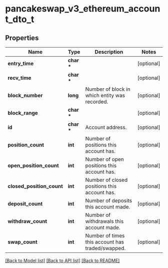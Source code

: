 # pancakeswap_v3_ethereum_account_dto_t

## Properties
Name | Type | Description | Notes
------------ | ------------- | ------------- | -------------
**entry_time** | **char \*** |  | [optional] 
**recv_time** | **char \*** |  | [optional] 
**block_number** | **long** | Number of block in which entity was recorded. | [optional] 
**block_range** | **char \*** |  | [optional] 
**id** | **char \*** | Account address. | [optional] 
**position_count** | **int** | Number of positions this account has. | [optional] 
**open_position_count** | **int** | Number of open positions this account has. | [optional] 
**closed_position_count** | **int** | Number of closed positions this account has. | [optional] 
**deposit_count** | **int** | Number of deposits this account made. | [optional] 
**withdraw_count** | **int** | Number of withdrawals this account made. | [optional] 
**swap_count** | **int** | Number of times this account has traded/swapped. | [optional] 

[[Back to Model list]](../README.md#documentation-for-models) [[Back to API list]](../README.md#documentation-for-api-endpoints) [[Back to README]](../README.md)


